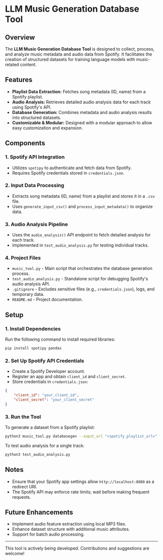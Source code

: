 # LLM Music Generation Database Tool

## Overview

The **LLM Music Generation Database Tool** is designed to collect, process, and analyze music metadata and audio data from Spotify. It facilitates the creation of structured datasets for training language models with music-related content.

## Features

- **Playlist Data Extraction:** Fetches song metadata (ID, name) from a Spotify playlist.
- **Audio Analysis:** Retrieves detailed audio analysis data for each track using Spotify's API.
- **Database Generation:** Combines metadata and audio analysis results into structured datasets.
- **Customizable & Modular:** Designed with a modular approach to allow easy customization and expansion.

## Components

### 1. **Spotify API Integration**

- Utilizes `spotipy` to authenticate and fetch data from Spotify.
- Requires Spotify credentials stored in `credentials.json`.

### 2. **Input Data Processing**

- Extracts song metadata (ID, name) from a playlist and stores it in a `.csv` file.
- Uses `generate_input_csv()` and `process_input_metadata()` to organize data.

### 3. **Audio Analysis Pipeline**

- Uses the `audio_analysis()` API endpoint to fetch detailed analysis for each track.
- Implemented in `test_audio_analysis.py` for testing individual tracks.

### 4. **Project Files**

- `music_tool.py` - Main script that orchestrates the database generation process.
- `test_audio_analysis.py` - Standalone script for debugging Spotify's audio analysis API.
- `.gitignore` - Excludes sensitive files (e.g., `credentials.json`), logs, and temporary data.
- `README.md` - Project documentation.

## Setup

### 1. Install Dependencies

Run the following command to install required libraries:

```bash
pip install spotipy pandas
```

### 2. Set Up Spotify API Credentials

- Create a Spotify Developer account.
- Register an app and obtain `client_id` and `client_secret`.
- Store credentials in `credentials.json`:

```json
{
    "client_id": "your_client_id",
    "client_secret": "your_client_secret"
}
```

### 3. Run the Tool

To generate a dataset from a Spotify playlist:

```bash
python3 music_tool.py databasegen --input_url "<spotify_playlist_url>" --credentials_path "credentials.json"
```

To test audio analysis for a single track:

```bash
python3 test_audio_analysis.py
```

## Notes

- Ensure that your Spotify app settings allow `http://localhost:8080` as a redirect URI.
- The Spotify API may enforce rate limits; wait before making frequent requests.

## Future Enhancements

- Implement audio feature extraction using local MP3 files.
- Enhance dataset structure with additional music attributes.
- Support for batch audio processing.

---

This tool is actively being developed. Contributions and suggestions are welcome!

